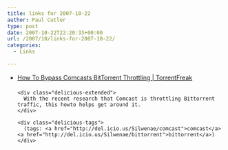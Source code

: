 ```yaml
---
title: links for 2007-10-22
author: Paul Cutler
type: post
date: 2007-10-22T22:20:33+00:00
url: /2007/10/links-for-2007-10-22/
categories:
  - Links

---
```

<ul class="delicious">
  <li>
    <div class="delicious-link">
      <a href="http://torrentfreak.com/how-to-bypass-comcast-bittorrent-throttling-071021/">How To Bypass Comcasts BitTorrent Throttling | TorrentFreak</a>
    </div>
    
    <div class="delicious-extended">
      With the recent research that Comcast is throttling Bittorrent traffic, this howto helps get around it.
    </div>
    
    <div class="delicious-tags">
      (tags: <a href="http://del.icio.us/Silwenae/comcast">comcast</a> <a href="http://del.icio.us/Silwenae/bittorrent">bittorrent</a>)
    </div>
  </li>
</ul>